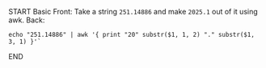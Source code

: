 START
Basic
Front: 
Take a string `251.14886` and make `2025.1` out of it using awk.
Back: 

```shell
echo "251.14886" | awk '{ print "20" substr($1, 1, 2) "." substr($1, 3, 1) }'`
```
<!--ID: 1745480658577-->
END
